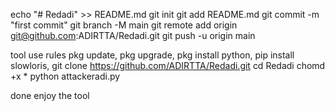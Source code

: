 echo "# Redadi" >> README.md
git init
git add README.md
git commit -m "first commit"
git branch -M main
git remote add origin git@github.com:ADIRTTA/Redadi.git
git push -u origin main





tool use rules 
pkg update, 
pkg upgrade, 
pkg install python,
pip install slowloris,
git clone https://github.com/ADIRTTA/Redadi.git
cd Redadi
chomd +x *
python attackeradi.py

done enjoy the tool
